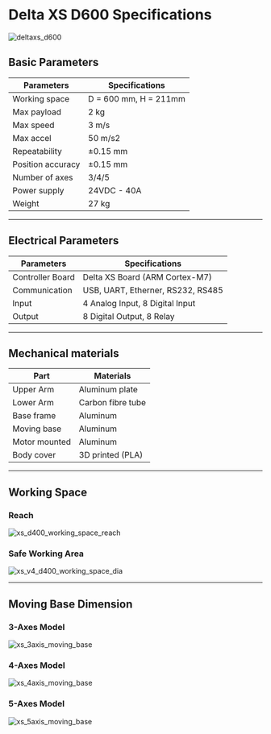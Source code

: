 # Delta XS D600 Specifications

![deltaxs_d600](https://raw.githubusercontent.com/deltaxrobot/Delta-X-Docs/gh-pages/images/xs_v5_d600_4axes_raw.png)

## Basic Parameters

|Parameters                   | Specifications      |
|-----------------------------|---------------------|
|Working space                |D = 600 mm, H = 211mm|
|Max payload                  |2 kg                 |
|Max speed                    |3 m/s                |
|Max accel                    |50 m/s2              |
|Repeatability                |±0.15 mm             |
|Position accuracy            |±0.15 mm             |
|Number of axes               |3/4/5                |
|Power supply                 |24VDC - 40A          |
|Weight                       |27 kg                |

---

## Electrical Parameters

|Parameters                   | Specifications                  |
|-----------------------------|---------------------------------|
|Controller Board             |Delta XS Board (ARM Cortex-M7)   |
|Communication                |USB, UART, Etherner, RS232, RS485|
|Input                        |4 Analog Input, 8 Digital Input  |
|Output                       |8 Digital Output, 8 Relay        |

---

## Mechanical materials

|Part                         | Materials           |
|-----------------------------|---------------------|
|Upper Arm                    |Aluminum plate       |
|Lower Arm                    |Carbon fibre tube    |
|Base frame                   |Aluminum             |
|Moving base                  |Aluminum             |
|Motor mounted                |Aluminum             |
|Body cover                   |3D printed (PLA)     |

---

## Working Space

<!-- [![Foo](http://www.google.com.au/images/nav_logo7.png)](http://google.com.au/) -->

### Reach

![xs_d400_working_space_reach](https://raw.githubusercontent.com/deltaxrobot/Delta-X-Docs/gh-pages/images/xs_d600_workingspace.png)

### Safe Working Area

![xs_v4_d400_working_space_dia](https://raw.githubusercontent.com/deltaxrobot/Delta-X-Docs/gh-pages/images/xs_v4_d600_workingspace_dia.png)

---

## Moving Base Dimension

### 3-Axes Model

![xs_3axis_moving_base](https://raw.githubusercontent.com/deltaxrobot/Delta-X-Docs/gh-pages/images/xs_3axis_moving_base.png)

### 4-Axes Model

![xs_4axis_moving_base](https://raw.githubusercontent.com/deltaxrobot/Delta-X-Docs/gh-pages/images/xs_4axis_moving_base.png)

### 5-Axes Model

![xs_5axis_moving_base](https://raw.githubusercontent.com/deltaxrobot/Delta-X-Docs/gh-pages/images/xs_v4_5axis_moving_base.png)
